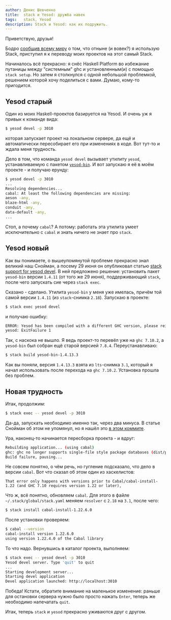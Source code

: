 ```yaml
---
author: Денис Шевченко
title:  stack и Yesod: дружба навек
tags:   stack, Yesod
description: Stack и Yesod: как их подружить.
---
```


Приветствую, друзья!

Бодро [сообщив всему миру](https://twitter.com/dshevchenko_biz/status/631431767338143748) о том, что отныне (и вовек?) я использую Stack, приступил я к переводу моих проектов на этот самый Stack.

Начиналось всё прекрасно: я снёс Haskell Platform во избежание путаницы между "системным" ghc и установленным(и) с помощью `stack setup`. Но затем я столкнулся с одной небольшой проблемкой, решением которой хочу поделиться с вами. Думаю, кому-то пригодится.

## Yesod старый

Один из моих Haskell-проектов базируется на Yesod. И очень уж я привык к команде вида:

```bash
$ yesod devel -p 3010
```

которая запускает проект на локальном сервере, да ещё и автоматически пересобирает его при изменениях в коде. Вот тут-то и ждала меня трудность.

Дело в том, что команда `yesod devel` вызывает утилиту `yesod`, устанавливаемую с пакетом [`yesod-bin`](http://hackage.haskell.org/package/yesod-bin). И вот запускаю я её в моём проекте - и получаю ерунду:

```bash
$ yesod devel -p 3010
...
Resolving dependencies...
cabal: At least the following dependencies are missing:
aeson -any,
blaze-html -any,
conduit -any,
data-default -any,
...
```

Стоп, а почему `cabal`? А потому: работать эта утилита умеет исключительно с `cabal` и знать ничего не знает про `stack`.

## Yesod новый

Как вы понимаете, о вышеупомянутой проблеме прекрасно знал великий наш Снойман, а посему 29 июня он опубликовал статью [stack support for yesod devel](http://www.yesodweb.com/blog/2015/06/stack-support-yesod-devel). В ней предложено решение: установить пакет `yesod-bin` версии `1.4.11` (от того же 29 июня), поддерживающий `stack`, после чего запускать сие через `stack exec`.

Сказано - сделано. Утилита `yesod-bin` у меня уже имелась, причём той самой версии `1.4.11` (из `stack`-снимка `2.18`). Запускаю в проекте:

```bash
$ stack exec yesod devel
```

и получаю ошибку:

```bash
ERROR: Yesod has been compiled with a different GHC version, please reinstall yesod-bin
yesod: ExitFailure 1
```

Так, с наскока не вышло. Я ведь проект-то перевёл уже на `ghc 7.10.2`, а `yesod-bin` был собран ещё старой версией `7.8.4`. Переустанавливаю:

```bash
$ stack build yesod-bin-1.4.13.3
```

Как вы поняли, версия `1.4.13.3` взята из `lts`-снимка `3.1`, который я начал использовать после перехода на `ghc 7.10.2`. Установка прошла без проблем.

## Новая трудность

Итак, продолжим:

```bash
$ stack exec -- yesod devel -p 3010
```

Да-да, запускать необходимо именно так, через два минуса. В статье Снойман об этом не упомянул, но я нашёл это [в этом коммите](https://github.com/yesodweb/yesod/commit/a7cccf2a7c5df8b26da9ea4fdcb6bac5ab3a3b75).

Ура, наконец-то начинается пересборка проекта - и вдруг:

```bash
Rebuilding application... (using cabal)
ghc: ghc no longer supports single-file style package databases (dist/package.conf.inplace) use 'ghc-pkg init' to create the database with the correct format.
Build failure, pausing...
```

Не совсем понятно, о чём речь, но гугление подсказало, что дело в версии `cabal`. Вот что сказал об этом один из хаскелистов:

```
That error only happens with versions prior to Cabal/cabal-install-1.22 (and GHC 7.10 requires version 1.22 or later),
```

Что ж, всё понятно, обновляем `cabal`. Для этого в файле `~/.stack/global/stack.yaml` меняем `resolver` с `2.18` на `3.1`, после чего:

```bash
$ stack install cabal-install-1.22.6.0
```

После установки проверяем:

```bash
$ cabal --version
cabal-install version 1.22.6.0
using version 1.22.4.0 of the Cabal library
```

То что надо. Вернувшись в каталог проекта, выполняем:

```bash
$ stack exec -- yesod devel -p 3010
Yesod devel server. Type 'quit' to quit
...
Starting development server...
Starting devel application
Devel application launched: http://localhost:3010
```

Победа! Кстати, обратите внимание на маленькое изменение: раньше для остановки сервера нужно было просто нажать `Enter`, теперь же необходимо напечатать `quit`.

Итак, теперь `stack` и `yesod` прекрасно уживаются друг с другом.
